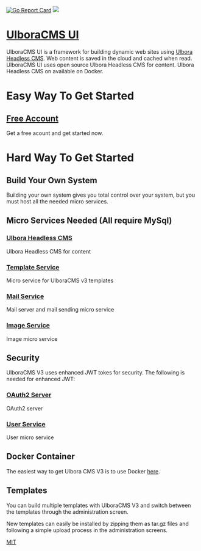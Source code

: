 [![Go Report Card](https://goreportcard.com/badge/github.com/Ulbora/UlboraCmsV3)](https://goreportcard.com/report/github.com/Ulbora/UlboraCmsV3)
[![](https://img.shields.io/docker/build/mariobehling/loklak.svg)](https://hub.docker.com/r/ulboralabs/ulboracmsv3/builds/)


[UlboraCMS UI](http://www.ulboralabs.com/ulboracms)
==============

UlboraCMS UI is a framework for building dynamic web sites using [Ulbora Headless CMS](https://github.com/Ulbora/UlboraContentService).
Web content is saved in the cloud and cached when read.
UlboraCMS UI uses open source Ulbora Headless CMS for content. 
Ulbora Headless CMS on available on Docker.

# Easy Way To Get Started

## [Free Account](http://www.register.myapigateway.com/?ulboraCms=true)

Get a free acount and get started now.

# Hard Way To Get Started


## Build Your Own System

Building your own system gives you total control over your system, but you must host all the needed micro services.

## Micro Services Needed (All require MySql)

### [Ulbora Headless CMS](https://hub.docker.com/r/ulboralabs/content)
Ulbora Headless CMS for content

### [Template Service](https://hub.docker.com/r/ulboralabs/templates)
Micro service for UlboraCMS v3 templates

### [Mail Service](https://hub.docker.com/r/ulboralabs/mail)
Mail server and mail sending micro service

### [Image Service](https://hub.docker.com/r/ulboralabs/images)
Image micro service

## Security 
UlboraCMS V3 uses enhanced JWT tokes for security. The following is needed for enhanced JWT:

### [OAuth2 Server](https://hub.docker.com/r/ulboralabs/oauth2server)
OAuth2 server 

### [User Service](https://hub.docker.com/r/ulboralabs/userservice)
User micro service





## Docker Container

The easiest way to get Ulbora CMS V3 is to use Docker [here](https://hub.docker.com/r/ulboralabs/ulboracmsv3/).


## Templates

You can build multiple templates with UlboraCMS V3 and switch between the templates through the administration screen. 

New templates can easily be installed by zipping them as tar.gz files and following a simple upload process in the administration screens.



[MIT](LICENSE)
